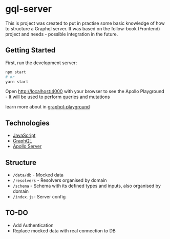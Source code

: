 # gql-server

This is project was created to put in practise some basic knowledge of how to structure a Graphql server.
It was based on the follow-book (Frontend) project and needs - possible integration in the future.

## Getting Started

First, run the development server:

```bash
npm start
# or
yarn start
```

Open [http://localhost:4000](http://localhost:4000) with your browser to see the Apollo Playground - It will be used to perform queries and mutations

learn more about in [graphql-playground](https://www.apollographql.com/docs/apollo-server/v2/testing/graphql-playground/)

## Technologies

- [JavaScript](https://www.javascript.com/)
- [GraphQL](https://graphql.org)
- [Apollo Server](https://www.apollographql.com/)

## Structure

- `/data/db` - Mocked data
- `/resolvers` - Resolvers organised by domain
- `/schema` - Schema with its defined types and inputs, also organised by domain
- `/index.js`- Server config

## TO-DO

- Add Authentication
- Replace mocked data with real connection to DB
